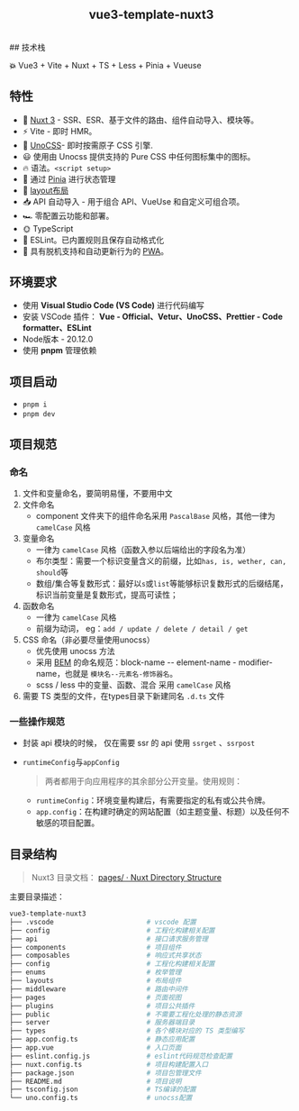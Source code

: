 <h2 align="center">
vue3-template-nuxt3
</h2><br>
## 技术栈

**💥** Vue3 + Vite + Nuxt + TS + Less + Pinia + Vueuse

## 特性

- 💚 [Nuxt 3](https://nuxt.com/) - SSR、ESR、基于文件的路由、组件自动导入、模块等。
- ⚡️ Vite - 即时 HMR。
- 🎨 [UnoCSS](https://unocss.dev/)- 即时按需原子 CSS 引擎.
- 😃 使用由 Unocss 提供支持的 Pure CSS 中任何图标集中的图标。
- 🔥 语法。`<script setup>`
- 🍍 通过 [Pinia](https://pinia.vuejs.org/zh/) 进行状态管理
- 📑 [ layout布局](https://nuxt.com/docs/guide/directory-structure/layouts)
- 📥 API 自动导入 - 用于组合 API、VueUse 和自定义可组合项。
- 🏎 零配置云功能和部署。
- 🌞 TypeScript
- 📒 ESLint。已内置规则且保存自动格式化
- 📲 具有脱机支持和自动更新行为的 [PWA](https://github.com/vite-pwa/nuxt)。

## 环境要求

- 使用 **Visual Studio Code (VS Code)** 进行代码编写
- 安装 VSCode 插件： **Vue - Official、Vetur、UnoCSS、Prettier - Code formatter、ESLint**
- Node版本 - 20.12.0
- 使用 **pnpm** 管理依赖

## 项目启动

- `pnpm i`
- `pnpm dev`

## 项目规范

### 命名

1. 文件和变量命名，要简明易懂，不要用中文
2. 文件命名
   - component 文件夹下的组件命名采用 `PascalBase` 风格，其他一律为 `camelCase` 风格
3. 变量命名
   - 一律为 `camelCase` 风格（函数入参以后端给出的字段名为准）
   - 布尔类型：需要一个标识变量含义的前缀，比如`has, is, wether, can, should`等
   - 数组/集合等复数形式：最好以`s`或`list`等能够标识复数形式的后缀结尾，标识当前变量是复数形式，提高可读性；
4. 函数命名
   - 一律为 `camelCase` 风格
   - 前缀为动词， eg：`add / update / delete / detail / get`
5. CSS 命名（非必要尽量使用unocss）
   - 优先使用 unocss 方法
   - 采用 [BEM](https://gitee.com/link?target=http%3A%2F%2Fgetbem.com%2F) 的命名规范：block-name -- element-name - modifier-name，也就是 `模块名--元素名-修饰器名`。
   - scss / less 中的变量、函数、混合 采用 `camelCase` 风格
6. 需要 TS 类型的文件，在types目录下新建同名 `.d.ts` 文件

### 一些操作规范

- 封装 api 模块的时候， 仅在需要 ssr 的 api 使用 `ssrget` 、`ssrpost`

- `runtimeConfig`与`appConfig`

  > 两者都用于向应用程序的其余部分公开变量。使用规则：

  - `runtimeConfig`：环境变量构建后，有需要指定的私有或公共令牌。
  - `app.config`：在构建时确定的网站配置（如主题变量、标题）以及任何不敏感的项目配置。

## 目录结构

> Nuxt3 目录文档： [pages/ · Nuxt Directory Structure](https://nuxt.com/docs/guide/directory-structure/pages)

主要目录描述：

```bash
vue3-template-nuxt3
├── .vscode                       # vscode 配置
├── config                        # 工程化构建相关配置
├── api                           # 接口请求服务管理
├── components                    # 项目组件
├── composables                   # 响应式共享状态
├── config                        # 工程化构建相关配置
├── enums                         # 枚举管理
├── layouts                       # 布局组件
├── middleware                    # 路由中间件
├── pages                         # 页面视图
├── plugins                       # 项目公共插件
├── public                        # 不需要工程化处理的静态资源
├── server                        # 服务器端目录
├── types                         # 各个模块对应的 TS 类型编写
├── app.config.ts                 # 静态应用配置
├── app.vue                       # 入口页面
├── eslint.config.js              # eslint代码规范检查配置
├── nuxt.config.ts                # 项目构建配置入口
├── package.json                  # 项目包管理文件
├── README.md                     # 项目说明
├── tsconfig.json                 # TS编译的配置
└── uno.config.ts                 # unocss配置
```
